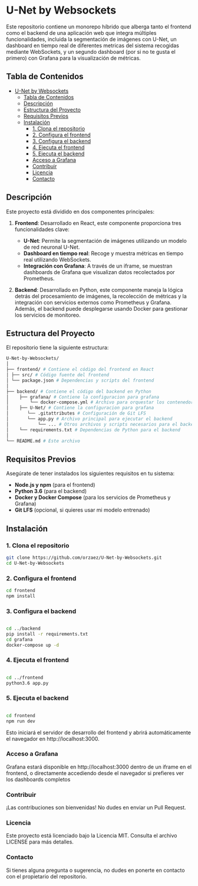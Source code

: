 # U-Net by Websockets

Este repositorio contiene un monorepo híbrido que alberga tanto el frontend como el backend de una aplicación web que integra múltiples funcionalidades, incluida la segmentación de imágenes con U-Net, un dashboard en tiempo real de diferentes metricas del sistema recogidas mediante WebSockets, y un segundo dashboard (por si no te gusta el primero) con Grafana para la visualización de métricas.

## Tabla de Contenidos

- [U-Net by Websockets](#u-net-by-websockets)
  - [Tabla de Contenidos](#tabla-de-contenidos)
  - [Descripción](#descripción)
  - [Estructura del Proyecto](#estructura-del-proyecto)
  - [Requisitos Previos](#requisitos-previos)
  - [Instalación](#instalación)
    - [1. Clona el repositorio](#1-clona-el-repositorio)
    - [2. Configura el frontend](#2-configura-el-frontend)
    - [3. Configura el backend](#3-configura-el-backend)
    - [4. Ejecuta el frontend](#4-ejecuta-el-frontend)
    - [5. Ejecuta el backend](#5-ejecuta-el-backend)
    - [Acceso a Grafana](#acceso-a-grafana)
    - [Contribuir](#contribuir)
    - [Licencia](#licencia)
    - [Contacto](#contacto)

## Descripción

Este proyecto está dividido en dos componentes principales:

1. **Frontend**: Desarrollado en React, este componente proporciona tres funcionalidades clave:
   - **U-Net**: Permite la segmentación de imágenes utilizando un modelo de red neuronal U-Net.
   - **Dashboard en tiempo real**: Recoge y muestra métricas en tiempo real utilizando WebSockets.
   - **Integración con Grafana**: A través de un iframe, se muestran dashboards de Grafana que visualizan datos recolectados por Prometheus.

2. **Backend**: Desarrollado en Python, este componente maneja la lógica detrás del procesamiento de imágenes, la recolección de métricas y la integración con servicios externos como Prometheus y Grafana. Además, el backend puede desplegarse usando Docker para gestionar los servicios de monitoreo.

## Estructura del Proyecto

El repositorio tiene la siguiente estructura:

``` bash
U-Net-by-Websockets/
│
├── frontend/ # Contiene el código del frontend en React
│ ├── src/ # Código fuente del frontend
│ └── package.json # Dependencias y scripts del frontend
│
├── backend/ # Contiene el código del backend en Python
│    ├── grafana/ # Contiene la configuracion para grafana
│        └── docker-compose.yml # Archivo para orquestar los contenedores Docker
│    ├── U-Net/ # Contiene la configuracion para grafana
│       └── .gitattributes # Configuración de Git LFS
│       └── app.py # Archivo principal para ejecutar el backend
│           └── ... # Otros archivos y scripts necesarios para el backend 
│    └── requirements.txt # Dependencias de Python para el backend
│
└── README.md # Este archivo
```

## Requisitos Previos

Asegúrate de tener instalados los siguientes requisitos en tu sistema:

- **Node.js y npm** (para el frontend)
- **Python 3.6** (para el backend)
- **Docker y Docker Compose** (para los servicios de Prometheus y Grafana)
- **Git LFS** (opcional, si quieres usar mi modelo entrenado)

## Instalación

### 1. Clona el repositorio

```bash
git clone https://github.com/orzaez/U-Net-by-Websockets.git
cd U-Net-by-Websockets
```

### 2. Configura el frontend

```bash
cd frontend
npm install

```

### 3. Configura el backend

```bash

cd ../backend
pip install -r requirements.txt
cd grafana
docker-compose up -d
```

### 4. Ejecuta el frontend

```bash

cd ../frontend
python3.6 app.py
```

### 5. Ejecuta el backend

```bash

cd frontend
npm run dev

```

Esto iniciará el servidor de desarrollo del frontend y abrirá automáticamente el navegador en http://localhost:3000.

### Acceso a Grafana

Grafana estará disponible en http://localhost:3000 dentro de un iframe en el frontend, o directamente accediendo desde el navegador si prefieres ver los dashboards completos


### Contribuir

¡Las contribuciones son bienvenidas! No dudes en enviar un Pull Request.

### Licencia
Este proyecto está licenciado bajo la Licencia MIT. Consulta el archivo LICENSE para más detalles.

### Contacto
Si tienes alguna pregunta o sugerencia, no dudes en ponerte en contacto con el propietario del repositorio.